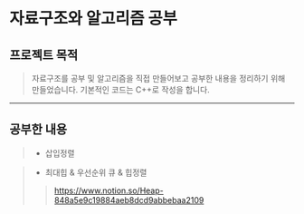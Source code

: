# 자료구조와 알고리즘 공부

## 프로젝트 목적
> 자료구조를 공부 및 알고리즘을 직접 만들어보고 공부한 내용을 정리하기 위해 만들었습니다. 기본적인 코드는 C++로 작성을 합니다.

----------------------------

## 공부한 내용

> + 삽입정렬

> + 최대힙 & 우선순위 큐 & 힙정렬
>> https://www.notion.so/Heap-848a5e9c19884aeb8dcd9abbebaa2109